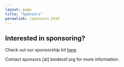 ```yaml
---
layout: page
title: "Sponsors"
permalink: /sponsors.html
---    
```


## Interested in sponsoring?

Check out our sponsorship kit [here](https://drive.google.com/open?id=1QP6YICIuueMQZ6ncu8QI6A5SHCa29VR6).

Contact sponsors [at] bsidessf.org for more information.
